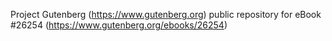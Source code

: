 Project Gutenberg (https://www.gutenberg.org) public repository for eBook #26254 (https://www.gutenberg.org/ebooks/26254)
